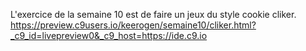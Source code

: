 L'exercice de la semaine 10 est de faire un jeux du style cookie cliker.
https://preview.c9users.io/keerogen/semaine10/cliker.html?_c9_id=livepreview0&_c9_host=https://ide.c9.io
